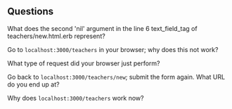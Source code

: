 ## Questions

What does the second 'nil' argument in the line 6 text_field_tag of teachers/new.html.erb represent?


Go to `localhost:3000/teachers` in your browser; why does this not work?


What type of request did your browser just perform?


Go back to `localhost:3000/teachers/new`; submit the form again. What URL do you end up at?


Why does `localhost:3000/teachers` work now?
